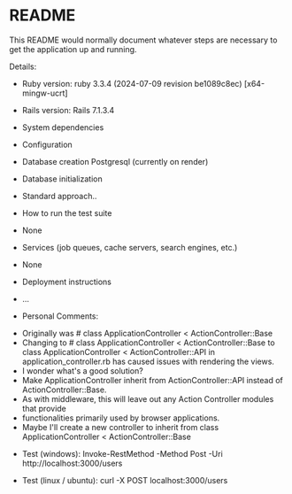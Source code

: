 # README

This README would normally document whatever steps are necessary to get the
application up and running.

Details:

* Ruby version:
ruby 3.3.4 (2024-07-09 revision be1089c8ec) [x64-mingw-ucrt]

* Rails version:
Rails 7.1.3.4

* System dependencies

* Configuration

* Database creation
Postgresql (currently on render)

* Database initialization
- Standard approach..

* How to run the test suite
- None

* Services (job queues, cache servers, search engines, etc.)
- None

* Deployment instructions

* ...

* Personal Comments: 
- Originally was # class ApplicationController < ActionController::Base
- Changing to # class ApplicationController < ActionController::Base to class ApplicationController < ActionController::API in application_controller.rb has caused issues with rendering the views.
- I wonder what's a good solution?
- Make ApplicationController inherit from ActionController::API instead of ActionController::Base. 
- As with middleware, this will leave out any Action Controller modules that provide 
- functionalities primarily used by browser applications.
- Maybe I'll create a new controller to inherit from class ApplicationController < ActionController::Base

* Test (windows):
Invoke-RestMethod -Method Post -Uri http://localhost:3000/users

* Test (linux / ubuntu):
curl -X POST localhost:3000/users 
